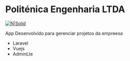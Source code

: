 # Politénica Engenharia LTDA

[![N|Solid](http://polipht.16mb.com/img/logo_laravel.png)](http://polipht.16mb.com/)

App Desenvolvido para gerenciar projetos da empreesa

  - Laravel
  - Vuejs
  - AdminLte